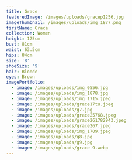 ```yaml
---
title: Grace
featuredImage: /images/uploads/gracep1256.jpg
imageThumbnail: /images/uploads/img_1877.png
firstName: Grace
collection: Women
height: 175cm
bust: 81cm
waist: 63.5cm
hips: 84cm
size: '8'
shoeSize: '9'
hair: Blonde
eyes: Brown
imagePortfolio:
  - image: /images/uploads/img_0556.jpg
  - image: /images/uploads/img_1878.jpg
  - image: /images/uploads/img_1715.jpeg
  - image: /images/uploads/grace17tu.jpeg
  - image: /images/uploads/g7.jpg
  - image: /images/uploads/grace25768.jpeg
  - image: /images/uploads/grace261782943.jpeg
  - image: /images/uploads/grace267.jpeg
  - image: /images/uploads/img_1709.jpeg
  - image: /images/uploads/g8.jpg
  - image: /images/uploads/g9.jpg
  - image: /images/uploads/grace-9.webp
---
```


